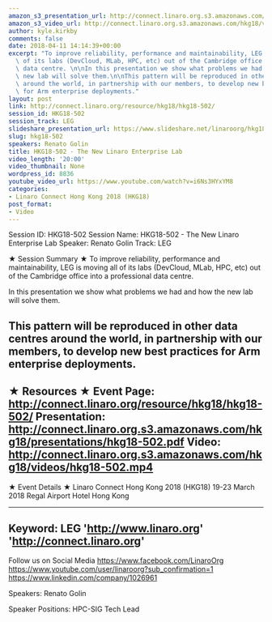 ```yaml
---
amazon_s3_presentation_url: http://connect.linaro.org.s3.amazonaws.com/hkg18/presentations/hkg18-502.pdf
amazon_s3_video_url: http://connect.linaro.org.s3.amazonaws.com/hkg18/videos/hkg18-502.mp4
author: kyle.kirkby
comments: false
date: 2018-04-11 14:14:39+00:00
excerpt: "To improve reliability, performance and maintainability, LEG is moving all\
  \ of its labs (DevCloud, MLab, HPC, etc) out of the Cambridge office into a professional\
  \ data centre. \n\nIn this presentation we show what problems we had and how the\
  \ new lab will solve them.\n\nThis pattern will be reproduced in other data centres\
  \ around the world, in partnership with our members, to develop new best practices\
  \ for Arm enterprise deployments."
layout: post
link: http://connect.linaro.org/resource/hkg18/hkg18-502/
session_id: HKG18-502
session_track: LEG
slideshare_presentation_url: https://www.slideshare.net/linaroorg/hkg18502-the-new-linaro-enterprise-lab
slug: hkg18-502
speakers: Renato Golin
title: HKG18-502 - The New Linaro Enterprise Lab
video_length: '20:00'
video_thumbnail: None
wordpress_id: 8836
youtube_video_url: https://www.youtube.com/watch?v=i6Ns3HYxYM8
categories:
- Linaro Connect Hong Kong 2018 (HKG18)
post_format:
- Video
---
```


Session ID: HKG18-502
Session Name: HKG18-502 - The New Linaro Enterprise Lab
Speaker: Renato Golin
Track: LEG


★ Session Summary ★
To improve reliability, performance and maintainability, LEG is moving all of its labs (DevCloud, MLab, HPC, etc) out of the Cambridge office into a professional data centre. 

In this presentation we show what problems we had and how the new lab will solve them.

This pattern will be reproduced in other data centres around the world, in partnership with our members, to develop new best practices for Arm enterprise deployments.
---------------------------------------------------
★ Resources ★
Event Page: http://connect.linaro.org/resource/hkg18/hkg18-502/
Presentation: http://connect.linaro.org.s3.amazonaws.com/hkg18/presentations/hkg18-502.pdf
Video: http://connect.linaro.org.s3.amazonaws.com/hkg18/videos/hkg18-502.mp4
 ---------------------------------------------------
★ Event Details ★
Linaro Connect Hong Kong 2018 (HKG18)
19-23 March 2018 
Regal Airport Hotel Hong Kong

---------------------------------------------------
Keyword: LEG
'http://www.linaro.org'
'http://connect.linaro.org'
---------------------------------------------------
Follow us on Social Media
https://www.facebook.com/LinaroOrg
https://www.youtube.com/user/linaroorg?sub_confirmation=1
https://www.linkedin.com/company/1026961

Speakers: Renato Golin

Speaker Positions: HPC-SIG Tech Lead


